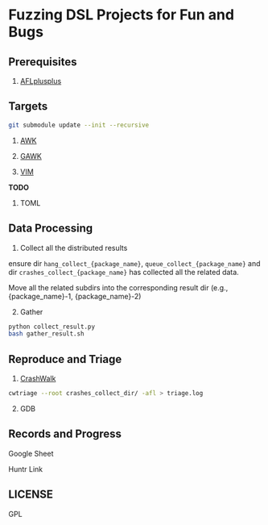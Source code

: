 # Fuzzing DSL Projects for Fun and Bugs

## Prerequisites

1. [AFLplusplus](https://github.com/AFLplusplus/AFLplusplus)

## Targets

```bash
git submodule update --init --recursive
```

1. [AWK](https://github.com/onetrueawk/awk)

2. [GAWK](https://savannah.gnu.org/projects/gawk)

3. [VIM](https://github.com/vim/vim)

**TODO**

1. TOML

## Data Processing

1. Collect all the distributed results

ensure dir `hang_collect_{package_name}`, `queue_collect_{package_name}` and dir `crashes_collect_{package_name}` has collected all the related data.

Move all the related subdirs into the corresponding result dir (e.g., {package_name}-1, {package_name}-2)

2. Gather

```bash
python collect_result.py
bash gather_result.sh
```

## Reproduce and Triage

1. [CrashWalk](https://github.com/bnagy/crashwalk)

```bash
cwtriage --root crashes_collect_dir/ -afl > triage.log
```

2. GDB

## Records and Progress

Google Sheet

Huntr Link

## LICENSE

GPL
